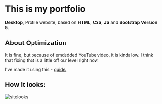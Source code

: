# This is my portfolio
__Desktop__, Profile website, based on __HTML__, __CSS__, __JS__ and __Bootstrap Version 5__.

## About Optimization
It is fine, but because of emdedded YouTube video, it is kinda low. I think that fixing that is a little off our level right now.

I've made it using this -
[guide.](https://www.freecodecamp.org/news/how-to-create-a-portfolio-website-using-html-css-javascript-and-bootstrap/#how-to-make-the-services-section)

## How it looks:
![sitelooks](https://user-images.githubusercontent.com/96371464/191307510-4695d99c-0a7c-497f-bd40-fcc322dde282.gif)
